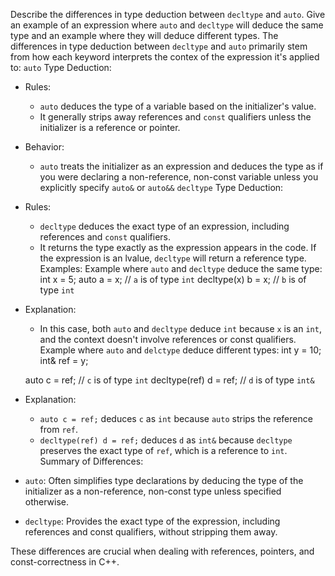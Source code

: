 Describe the differences in type deduction between `decltype` and `auto`. Give an example of an expression where `auto` and `decltype` will deduce the same type and an example where they will deduce different types.
The differences in type deduction between `decltype` and `auto` primarily stem from how each keyword interprets the contex of the expression it's applied to:
`auto` Type Deduction:
* Rules:
    * `auto` deduces the type of a variable based on the initializer's value.
    * It generally strips away references and `const` qualifiers unless the initializer is a reference or pointer.
* Behavior:
    * `auto` treats the initializer as an expression and deduces the type as if you were declaring a non-reference, non-const variable unless you explicitly specify `auto&` or `auto&&`
`decltype` Type Deduction:
* Rules:
    * `decltype` deduces the exact type of an expression, including references and `const` qualifiers.
    * It returns the type exactly as the expression appears in the code. If the expression is an lvalue, `decltype` will return a reference type.
Examples:
Example where `auto` and `decltype` deduce the same type:
    int x = 5;
    auto a = x;     // `a` is of type `int`
    decltype(x) b = x; // `b` is of type `int`
* Explanation:
    * In this case, both `auto` and `decltype` deduce `int` because `x` is an `int`, and the context doesn't involve references or const qualifiers.
Example where `auto` and `delctype` deduce different types:
    int y = 10;
    int& ref = y;

    auto c = ref;   // `c` is of type `int`
    decltype(ref) d = ref; // `d` is of type `int&`
* Explanation:
    * `auto c = ref;` deduces `c` as `int` because `auto` strips the reference from `ref`.
    * `decltype(ref) d = ref;` deduces `d` as `int&` because `decltype` preserves the exact type of `ref`, which is a reference to `int`.
Summary of Differences:
* `auto`: Often simplifies type declarations by deducing the type of the initializer as a non-reference, non-const type unless specified otherwise.
* `decltype`: Provides the exact type of the expression, including references and const qualifiers, without stripping them away.

These differences are crucial when dealing with references, pointers, and const-correctness in C++.